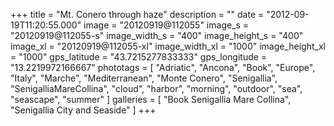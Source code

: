 +++
title = "Mt. Conero through haze"
description = ""
date = "2012-09-19T11:20:55.000"
image = "20120919@112055"
image_s = "20120919@112055-s"
image_width_s = "400"
image_height_s = "400"
image_xl = "20120919@112055-xl"
image_width_xl = "1000"
image_height_xl = "1000"
gps_latitude = "43.7215277833333"
gps_longitude = "13.2219972166667"
phototags = [ "Adriatic", "Ancona", "Book", "Europe", "Italy", "Marche", "Mediterranean", "Monte Conero", "Senigallia", "SenigalliaMareCollina", "cloud", "harbor", "morning", "outdoor", "sea", "seascape", "summer" ]
galleries = [ "Book Senigallia Mare Collina", "Senigallia City and Seaside" ]
+++
